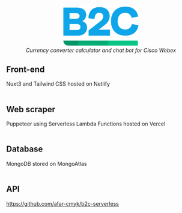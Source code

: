 <p align="center">
<img src="https://raw.githubusercontent.com/afar-cmyk/BTC2COP/master/front-end/assets/b2c-logo.svg" width="200">
<br>
<i>Currency converter calculator and chat bot for Cisco Webex</i>
</p>


## Front-end
Nuxt3 and Tailwind CSS hosted on Netlify\
<br>

## Web scraper
Puppeteer using Serverless Lambda Functions hosted on Vercel\
<br>

## Database
MongoDB stored on MongoAtlas\
<br>

## API
https://github.com/afar-cmyk/b2c-serverless
